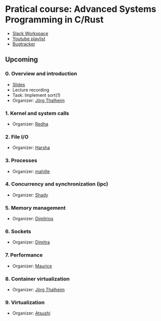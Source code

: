 # Pratical course: Advanced Systems Programming in C/Rust

- [Slack Workspace](https://ls1-courses-tum.slack.com)
- [Youtube playlist](https://www.youtube.com/playlist?list=PLfKm1-FQibbAdPAHgK5Pv8LNRr0o4vou7)
- [Bugtracker](https://github.com/ls1-sys-prog-course/docs/issues)

## Upcoming
### 0. Overview and introduction

- [Slides](slides/01-introduction.pdf)
- Lecture recording
- Task: Implement sort(1)
- Organizer: [Jörg Thalheim](https://github.com/Mic92)

### 1. Kernel and system calls

- Organizer: [Redha](https://github.com/rgouicem)

### 2. File I/O

- Organizer: [Harsha](https://github.com/harshanavkis)

### 3. Processes

- Organizer: [mahille](https://github.com/mahille)

### 4. Concurrency and synchronization (ipc)

- Organizer: [Shady](https://github.com/shadyalaa)

### 5. Memory management

- Organizer: [Dimitrios](https://github.com/dimstav23)

### 6. Sockets

- Organizer: [Dimitra](https://github.com/dgiantsidi)

### 7. Performance

- Organizer: [Maurice](https://github.com/mbailleu)

### 8. Container virtualization

- Organizer: [Jörg Thalheim](https://github.com/Mic92)

### 9. Virtualization

- Organizer: [Atsushi](https://github.com/AtsushiKoshiba)
